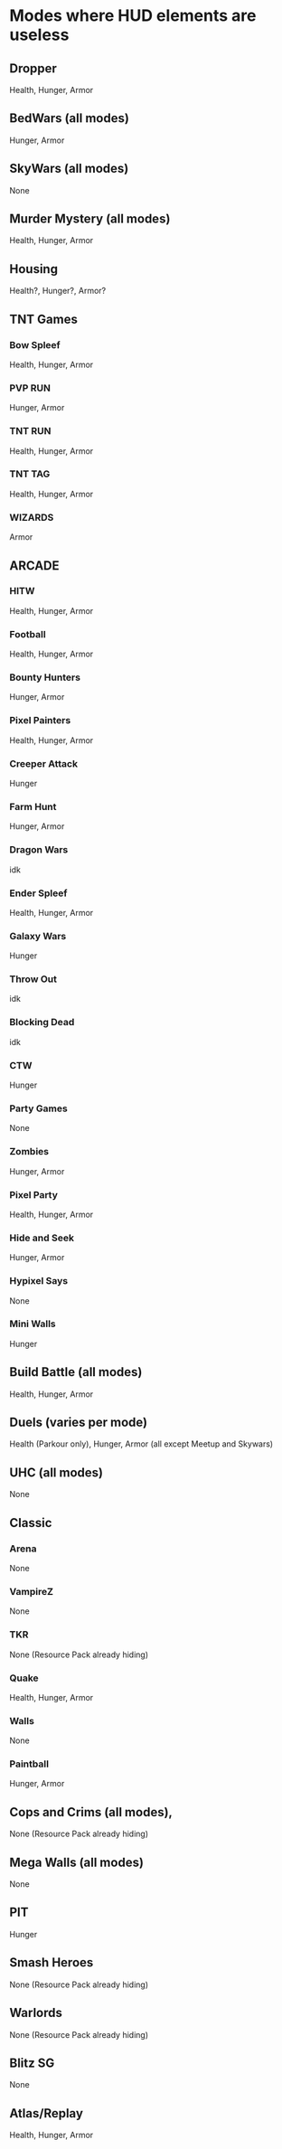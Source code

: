 # Modes where HUD elements are useless
## Dropper
Health, Hunger, Armor

## BedWars (all modes)
Hunger, Armor

## SkyWars (all modes)
None

## Murder Mystery (all modes)
Health, Hunger, Armor

## Housing
Health?, Hunger?, Armor?

## TNT Games
### Bow Spleef
Health, Hunger, Armor
### PVP RUN
Hunger, Armor
### TNT RUN
Health, Hunger, Armor
### TNT TAG
Health, Hunger, Armor
### WIZARDS
Armor

## ARCADE
### HITW
Health, Hunger, Armor
### Football
Health, Hunger, Armor
### Bounty Hunters
Hunger, Armor
### Pixel Painters
Health, Hunger, Armor
### Creeper Attack
Hunger
### Farm Hunt
Hunger, Armor
### Dragon Wars
idk
### Ender Spleef
Health, Hunger, Armor
### Galaxy Wars
Hunger
### Throw Out
idk
### Blocking Dead
idk
### CTW
Hunger
### Party Games
None
### Zombies
Hunger, Armor
### Pixel Party
Health, Hunger, Armor
### Hide and Seek
Hunger, Armor
### Hypixel Says
None
### Mini Walls
Hunger

## Build Battle (all modes)
Health, Hunger, Armor

## Duels (varies per mode)
Health (Parkour only), Hunger, Armor (all except Meetup and Skywars)

## UHC (all modes)
None

## Classic
### Arena
None
### VampireZ
None
### TKR
None (Resource Pack already hiding)
### Quake
Health, Hunger, Armor
### Walls
None
### Paintball
Hunger, Armor

## Cops and Crims (all modes),
None (Resource Pack already hiding)

## Mega Walls (all modes)
None

## PIT
Hunger

## Smash Heroes
None (Resource Pack already hiding)

## Warlords
None (Resource Pack already hiding)

## Blitz SG
None

## Atlas/Replay
Health, Hunger, Armor
